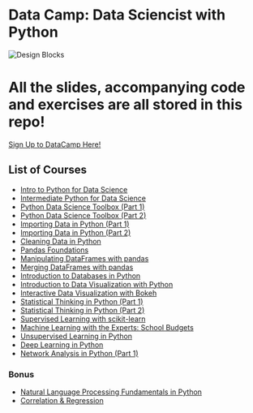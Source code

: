 # Data Camp: Data Sciencist with Python

![Design Blocks](https://images.unsplash.com/photo-1518364538800-6bae3c2ea0f2?ixlib=rb-0.3.5&ixid=eyJhcHBfaWQiOjEyMDd9&s=193d96d744872badcbbf5bdfc7b347f2&auto=format&fit=crop&w=1951&q=80)

# All the slides, accompanying code and exercises are all stored in this repo!

[Sign Up to DataCamp Here!](https://www.datacamp.com)

## List of Courses

  - [Intro to Python for Data Science](https://github.com/AmoDinho/datacamp-python-data-science-track/tree/master/Intro%20to%20Python%20for%20Data%20Science)
  - [Intermediate Python for Data Science](https://github.com/AmoDinho/datacamp-python-data-science-track/tree/master/Intermediate%20Python%20for%20Data%20Science)
  - [Python Data Science Toolbox (Part 1)](https://github.com/AmoDinho/datacamp-python-data-science-track/tree/master/Python%20Data%20Science%20Toolbox%20pt1)
  - [Python Data Science Toolbox (Part 2)](https://github.com/AmoDinho/datacamp-python-data-science-track/tree/master/Python%20Data%20Science%20Toolbox%20pt2)
  - [Importing Data in Python (Part 1)](https://github.com/AmoDinho/datacamp-python-data-science-track/tree/master/Importing%20Data%20in%20Python%20pt1)
  - [Importing Data in Python (Part 2)](https://github.com/AmoDinho/datacamp-python-data-science-track/tree/master/Importing%20Data%20in%20Python%20pt2)
  - [Cleaning Data in Python](https://github.com/AmoDinho/datacamp-python-data-science-track/tree/master/Cleaning%20Data%20in%20Python)
  - [Pandas Foundations](https://github.com/AmoDinho/datacamp-python-data-science-track/tree/master/Pandas%20Foundations)
  - [Manipulating DataFrames with pandas](https://github.com/AmoDinho/datacamp-python-data-science-track/tree/master/Manipulating%20DataFrames%20with%20pandas)
  - [Merging DataFrames with pandas](https://github.com/AmoDinho/datacamp-python-data-science-track/tree/master/Merging%20DataFrames%20with%20pandas)
  - [Introduction to Databases in Python](https://github.com/AmoDinho/datacamp-python-data-science-track/tree/master/Introduction%20to%20Databases%20in%20Python)
  - [Introduction to Data Visualization with Python](https://github.com/AmoDinho/datacamp-python-data-science-track/tree/master/Introduction%20to%20Data%20Visualizaion%20with%20Python)
  - [Interactive Data Visualization with Bokeh](https://github.com/AmoDinho/datacamp-python-data-science-track/tree/master/Interactive%20Data%20Visualization%20with%20Bokeh)
  - [Statistical Thinking in Python (Part 1)](https://github.com/AmoDinho/datacamp-python-data-science-track/tree/master/Statistical%20Thinking%20in%20Python%20(Part%201))
  - [Statistical Thinking in Python (Part 2)](https://github.com/AmoDinho/datacamp-python-data-science-track/tree/master/Statistical%20Thinking%20in%20Python%20(Part%202))
  - [Supervised Learning with scikit-learn](https://github.com/AmoDinho/datacamp-python-data-science-track/tree/master/Supervised%20Learning%20with%20scikit-learn)
  - [Machine Learning with the Experts: School Budgets](https://github.com/AmoDinho/datacamp-python-data-science-track/tree/master/Machine%20Learning%20with%20Experts-School%20Budgets)
  - [Unsupervised Learning in Python](https://github.com/AmoDinho/datacamp-python-data-science-track/tree/master/Unsupervised%20Learning%20in%20Python)
  - [Deep Learning in Python](https://github.com/AmoDinho/datacamp-python-data-science-track/tree/master/Deep%20Learning%20in%20Python)
  - [Network Analysis in Python (Part 1)](https://github.com/AmoDinho/datacamp-python-data-science-track/tree/master/Network%20Analysis%20in%20Python%20(Part%201))
  
  ### Bonus
  
  - [Natural Language Processing Fundamentals in Python](https://github.com/AmoDinho/datacamp-python-data-science-track/tree/master/Natural%20Language%20Processing%20Fundamentals%20in%20Python)
  - [Correlation & Regression](https://github.com/AmoDinho/datacamp-python-data-science-track/tree/master/Correlation%20and%20Regression)
  
  

